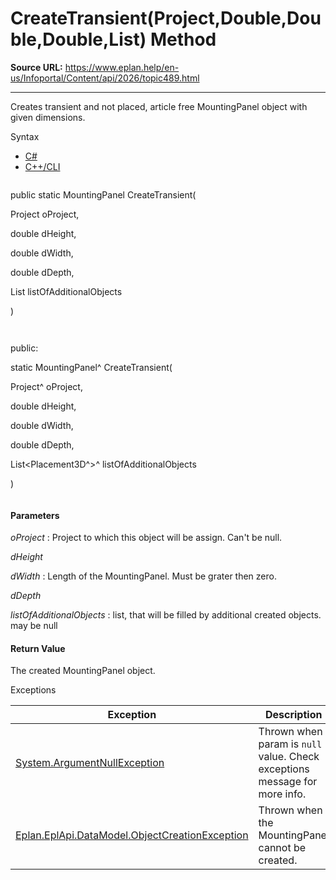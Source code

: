 # CreateTransient(Project,Double,Double,Double,List<Placement3D>) Method

**Source URL:** https://www.eplan.help/en-us/Infoportal/Content/api/2026/topic489.html

---

Creates transient and not placed, article free MountingPanel object with given dimensions.

Syntax

- [C#](#i-syntax-CS)
- [C++/CLI](#i-syntax-CPP2005)

```
```
public static MountingPanel CreateTransient( 

   Project oProject,

   double dHeight,

   double dWidth,

   double dDepth,

   List<Placement3D> listOfAdditionalObjects

)
```
```

```
```
public:

static MountingPanel^ CreateTransient( 

   Project^ oProject,

   double dHeight,

   double dWidth,

   double dDepth,

   List<Placement3D^>^ listOfAdditionalObjects

)
```
```

#### Parameters

*oProject*
:   Project to which this object will be assign. Can't be null.

*dHeight*


*dWidth*
:   Length of the MountingPanel. Must be grater then zero.

*dDepth*


*listOfAdditionalObjects*
:   list, that will be filled by additional created objects. may be null

#### Return Value

The created MountingPanel object.

Exceptions

| Exception | Description |
| --- | --- |
| [System.ArgumentNullException](#) | Thrown when param is `null` value. Check exceptions message for more info. |
| [Eplan.EplApi.DataModel.ObjectCreationException](Eplan.EplApi.DataModelu~Eplan.EplApi.DataModel.ObjectCreationException.html) | Thrown when the MountingPanel cannot be created. |

